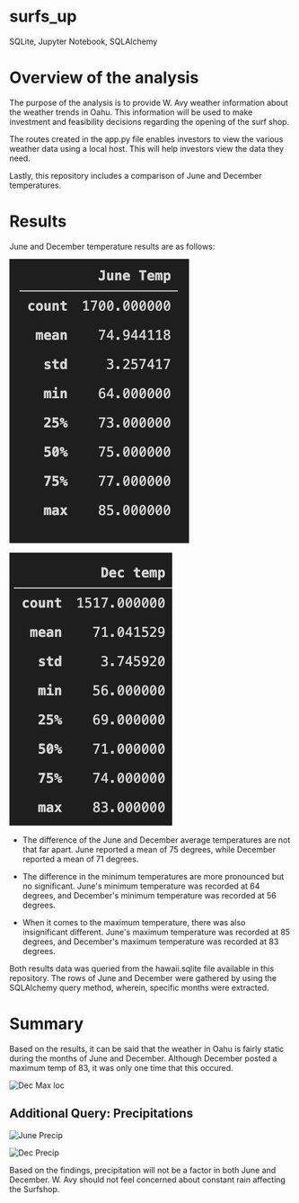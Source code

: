 # surfs_up
SQLite, Jupyter Notebook, SQLAlchemy

# Overview of the analysis
The purpose of the analysis is to provide W. Avy weather information about the weather trends in Oahu. This information will be used to make investment and feasibility decisions regarding the opening of the surf shop. 

The routes created in the app.py file enables investors to view the various weather data using a local host. This will help investors view the data they need. 

Lastly, this repository includes a comparison of June and December temperatures. 

# Results

June and December temperature results are as follows:

![June Results](https://github.com/patrickryanpo/surfs_up/blob/main/Resources/June%20Desc.png)


![Dec Results](https://github.com/patrickryanpo/surfs_up/blob/main/Resources/Dec%20Desc.png)

- The difference of the June and December average temperatures are not that far apart. June reported a mean of 75 degrees, while December reported a mean of 71 degrees. 

- The difference in the minimum temperatures are more pronounced but no significant. June's minimum temperature was recorded at 64 degrees, and December's minimum temperature was recorded at 56 degrees. 

- When it comes to the maximum temperature, there was also insignificant different. June's maximum temperature was recorded at 85 degrees, and December's maximum temperature was recorded at 83 degrees. 

Both results data was queried from the hawaii.sqlite file available in this repository. The rows of June and December were gathered by using the SQLAlchemy query method, wherein, specific months were extracted. 

# Summary

Based on the results, it can be said that the weather in Oahu is fairly static during the months of June and December. Although December posted a maximum temp of 83, it was only one time that this occured. 

![Dec Max loc]()

## Additional Query: Precipitations
![June Precip]()

![Dec Precip]()

Based on the findings, precipitation will not be a factor in both June and December. W. Avy should not feel concerned about constant rain affecting the Surfshop. 